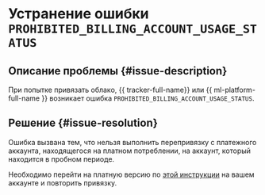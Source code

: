 # Устранение ошибки `PROHIBITED_BILLING_ACCOUNT_USAGE_STATUS`


## Описание проблемы {#issue-description}

При попытке привязать облако, {{ tracker-full-name}} или {{ ml-platform-full-name }} возникает ошибка `PROHIBITED_BILLING_ACCOUNT_USAGE_STATUS`.

## Решение {#issue-resolution}

Ошибка вызвана тем, что нельзя выполнить перепривязку с платежного аккаунта, находящегося на платном потреблении, на аккаунт, который находится в пробном периоде.

Необходимо перейти на платную версию по [этой инструкции](../../../free-trial/concepts/upgrade-to-paid.md) на вашем аккаунте и повторить привязку.
